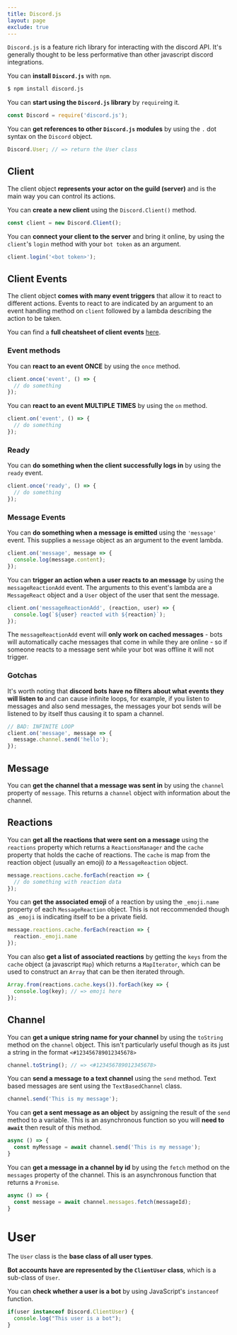 ```yaml
---
title: Discord.js
layout: page
exclude: true
---
```


`Discord.js` is a feature rich library for interacting with the discord API. It's generally thought to be less performative than other javascript discord integrations.

You can **install `Discord.js`** with `npm`.
```bash
$ npm install discord.js
```

You can **start using the `Discord.js` library** by `require`ing it.
```js
const Discord = require('discord.js');
```

You can **get references to other `Discord.js` modules** by using the `.` dot syntax on the `Discord` object.
```js
Discord.User; // => return the User class
```

## Client

The client object **represents your actor on the guild (server)** and is the main way you can control its actions.

You can **create a new client** using the `Discord.Client()` method.
```js
const client = new Discord.Client();
```

You can **connect your client to the server** and bring it online, by using the `client`'s `login` method with your `bot token` as an argument.
```js
client.login('<bot token>');
```

## Client Events

The client object **comes with many event triggers** that allow it to react to different actions. Events to react to are indicated by an argument to an event handling method on `client` followed by a lambda describing the action to be taken.

You can find a **full cheatsheet of client events** [here](https://gist.github.com/koad/316b265a91d933fd1b62dddfcc3ff584).

### Event methods

You can **react to an event ONCE** by using the `once` method.
```js
client.once('event', () => {
  // do something
});
```

You can **react to an event MULTIPLE TIMES** by using the `on` method.
```js
client.on('event', () => {
  // do something
});
```

### Ready

You can **do something when the client successfully logs in** by using the `ready` event.
```js
client.once('ready', () => {
  // do something
});
```

### Message Events

You can **do something when a message is emitted** using the `'message'` event. This supplies a `message` object as an argument to the event lambda.
```js
client.on('message', message => {
  console.log(message.content);
});
```

You can **trigger an action when a user reacts to an message** by using the `messageReactionAdd` event. The arguments to this event's lambda are a `MessageReact` object and a `User` object of the user that sent the message.
```js
client.on('messageReactionAdd', (reaction, user) => {
  console.log(`${user} reacted with ${reaction}`);
});
```

The `messageReactionAdd` event will **only work on cached messages** - bots will automatically cache messages that come in while they are online - so if someone reacts to a message sent while your bot was offline it will not trigger.

### Gotchas

It's worth noting that **discord bots have no filters about what events they will listen to** and can cause infinite loops, for example, if you listen to messages and also send messages, the messages your bot sends will be listened to by itself thus causing it to spam a channel.
```js
// BAD: INFINITE LOOP
client.on('message', message => {
  message.channel.send('hello');
});
```

## Message

You can **get the channel that a message was sent in** by using the `channel` property of `message`. This returns a `channel` object with information about the channel.



## Reactions

You can **get all the reactions that were sent on a message** using the `reactions` property which returns a `ReactionsManager` and the `cache` property that holds the cache of reactions. The `cache` is map from the reaction object (usually an emoji) *to* a `MessageReaction` object.
```js
message.reactions.cache.forEach(reaction => {
  // do something with reaction data
});
```

You can **get the associated emoji** of a reaction by using the `_emoji.name` property of each `MessageReaction` object. This is not reccommended though as `_emoji` is indicating itself to be a private field.
```js
message.reactions.cache.forEach(reaction => {
  reaction._emoji.name
});
```

You can also  **get a list of associated reactions** by getting the `keys` from the `cache` object (a javascript `Map`) which returns a `MapIterator`, which can be used to construct an `Array` that can be then iterated through.
```js
Array.from(reactions.cache.keys()).forEach(key => {
  console.log(key); // => emoji here
});
```

## Channel

You can **get a unique string name for your channel** by using the `toString` method on the `channel` object. This isn't particularly useful though as its just a string in the format `<#123456789012345678>`
```js
channel.toString(); // => <#123456789012345678>
```

You can **send a message to a text channel** using the `send` method. Text based messages are sent using the `TextBasedChannel` class.
```js
channel.send('This is my message');
```

You can **get a sent message as an object** by assigning the result of the `send` method to a variable. This is an asynchronous function so you will **need to `await`** then result of this method.
```js
async () => {
  const myMessage = await channel.send('This is my message');
}
```

You can **get a message in a channel by id** by using the `fetch` method on the `messages` property of the channel. This is an asynchronous function that returns a `Promise`.
```js
async () => {
  const message = await channel.messages.fetch(messageId);
}
```

# User

The `User` class is the **base class of all user types**.

**Bot accounts have are represented by the `ClientUser` class**, which is a sub-class of `User`.

You can **check whether a user is a bot** by using JavaScript's `instanceof` function. 
```js
if(user instanceof Discord.ClientUser) {
  console.log("This user is a bot");
}
```

<!--stackedit_data:
eyJoaXN0b3J5IjpbMTY1NDM5Mjc2MSwtMTA2NDk5ODAxMCwtOT
A5MzM4MDA2LC0xMzg2NDQwMzIsLTE3MzAyNjQ5ODAsLTU0NzEy
MzUyNCwtMTU3Nzk0Njk0MCw3NzQxNDkyNDUsMTcxMzIwMDMyMi
w5MzE1MTk1OTIsMTc2OTk0NjAxNSwtMTk1MDczMjM0NiwtMTM2
MDcxMTIxOF19
-->